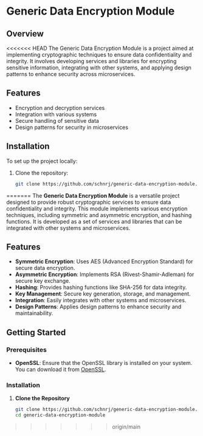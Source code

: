 # Generic Data Encryption Module

## Overview

<<<<<<< HEAD
The Generic Data Encryption Module is a project aimed at implementing cryptographic techniques to ensure data confidentiality and integrity. It involves developing services and libraries for encrypting sensitive information, integrating with other systems, and applying design patterns to enhance security across microservices.

## Features

- Encryption and decryption services
- Integration with various systems
- Secure handling of sensitive data
- Design patterns for security in microservices

## Installation

To set up the project locally:

1. Clone the repository:

   ```bash
   git clone https://github.com/schnrj/generic-data-encryption-module.git
=======
The **Generic Data Encryption Module** is a versatile project designed to provide robust cryptographic services to ensure data confidentiality and integrity. This module implements various encryption techniques, including symmetric and asymmetric encryption, and hashing functions. It is developed as a set of services and libraries that can be integrated with other systems and microservices.

## Features

- **Symmetric Encryption**: Uses AES (Advanced Encryption Standard) for secure data encryption.
- **Asymmetric Encryption**: Implements RSA (Rivest-Shamir-Adleman) for secure key exchange.
- **Hashing**: Provides hashing functions like SHA-256 for data integrity.
- **Key Management**: Secure key generation, storage, and management.
- **Integration**: Easily integrates with other systems and microservices.
- **Design Patterns**: Applies design patterns to enhance security and maintainability.

## Getting Started

### Prerequisites

- **OpenSSL**: Ensure that the OpenSSL library is installed on your system. You can download it from [OpenSSL](https://www.openssl.org/).

### Installation

1. **Clone the Repository**

   ```bash
   git clone https://github.com/schnrj/generic-data-encryption-module.git
   cd generic-data-encryption-module
>>>>>>> origin/main
